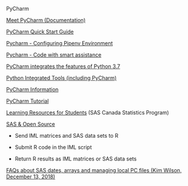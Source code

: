 PyCharm

[Meet PyCharm
(Documentation)](https://www.jetbrains.com/help/pycharm/meet-pycharm.html)

[PyCharm Quick Start
Guide](https://www.jetbrains.com/help/pycharm/quick-start-guide.html)

[Pycharm - Configuring Pipenv
Environment](https://www.jetbrains.com/help/pycharm/pipenv.html)

[Pycharm - Code with smart
assistance](https://www.jetbrains.com/help/pycharm/quick-start-guide.html#step4)

[PyCharm integrates the features of Python
3.7](https://www.jetbrains.com/help/pycharm/python.html#support)

[Python Integrated Tools (including
PyCharm)](https://www.jetbrains.com/help/pycharm/settings-tools-python-integrated-tools.html)

[PyCharm
Information](https://www.jetbrains.com/help/pycharm/viewing-reference-information.html#inline-quick-documentation)

[PyCharm Tutorial](https://www.tutorialspoint.com/pycharm)

[Learning Resources for
Students](https://crdcn.org/sites/default/files/sas_academic_program_-_resources_for_crdcn_workshop.pdf)
(SAS Canada Statistics Program)

[SAS & Open
Source](http://cinsug.org/uploads/3/6/2/9/36298586/winand_sas_and_open_source.pdf)

-   Send IML matrices and SAS data sets to R

-   Submit R code in the IML script

-   Return R results as IML matrices or SAS data sets

[FAQs about SAS dates, arrays and managing local PC files (Kim Wilson, December
13,
2018)](https://blogs.sas.com/content/sgf/2018/12/13/faqs-about-sas-dates-arrays-and-managing-local-pc-files/)
